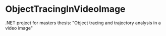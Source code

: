 # ObjectTracingInVideoImage
.NET project for masters thesis: "Object tracing and trajectory analysis in a video image"

